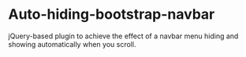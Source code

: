 # Auto-hiding-bootstrap-navbar
jQuery-based plugin to achieve the effect of a navbar menu hiding and showing automatically when you scroll.
